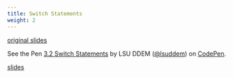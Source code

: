 ```yaml
---
title: Switch Statements
weight: 2
---
```


[original slides](../old_presentation3_4)

<p data-height="600" data-theme-id="33744" data-slug-hash="4373e2ff24a88624c0eb3a73e77e325f" data-default-tab="js,result" data-user="lsuddem" data-pen-title="3.2 Switch Statements" data-editable="true" class="codepen">See the Pen <a href="https://codepen.io/lsuddem/pen/4373e2ff24a88624c0eb3a73e77e325f/">3.2 Switch Statements</a> by LSU DDEM (<a href="https://codepen.io/lsuddem">@lsuddem</a>) on <a href="https://codepen.io">CodePen</a>.</p>
<script async src="https://static.codepen.io/assets/embed/ei.js"></script>

[slides](../presentation3_4)
